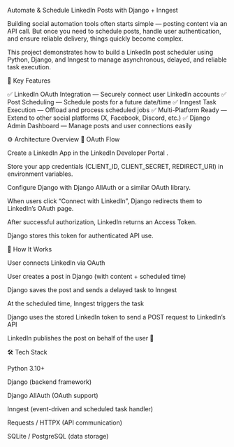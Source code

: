 Automate & Schedule LinkedIn Posts with Django + Inngest

Building social automation tools often starts simple — posting content via an API call.
But once you need to schedule posts, handle user authentication, and ensure reliable delivery, things quickly become complex.

This project demonstrates how to build a LinkedIn post scheduler using Python, Django, and Inngest to manage asynchronous, delayed, and reliable task execution.

🧩 Key Features

✅ LinkedIn OAuth Integration — Securely connect user LinkedIn accounts
✅ Post Scheduling — Schedule posts for a future date/time
✅ Inngest Task Execution — Offload and process scheduled jobs
✅ Multi-Platform Ready — Extend to other social platforms (X, Facebook, Discord, etc.)
✅ Django Admin Dashboard — Manage posts and user connections easily

⚙️ Architecture Overview
🔐 OAuth Flow

Create a LinkedIn App in the LinkedIn Developer Portal
.

Store your app credentials (CLIENT_ID, CLIENT_SECRET, REDIRECT_URI) in environment variables.

Configure Django with Django AllAuth or a similar OAuth library.

When users click “Connect with LinkedIn”, Django redirects them to LinkedIn’s OAuth page.

After successful authorization, LinkedIn returns an Access Token.

Django stores this token for authenticated API use.

🧠 How It Works

User connects LinkedIn via OAuth

User creates a post in Django (with content + scheduled time)

Django saves the post and sends a delayed task to Inngest

At the scheduled time, Inngest triggers the task

Django uses the stored LinkedIn token to send a POST request to LinkedIn’s API

LinkedIn publishes the post on behalf of the user 🎯

🛠️ Tech Stack

Python 3.10+

Django (backend framework)

Django AllAuth (OAuth support)

Inngest (event-driven and scheduled task handler)

Requests / HTTPX (API communication)

SQLite / PostgreSQL (data storage)

